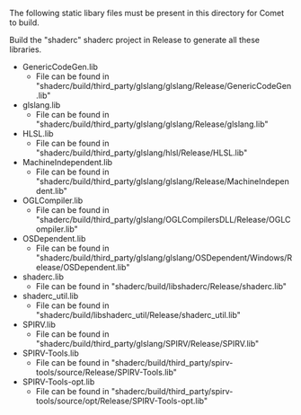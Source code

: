 The following static libary files must be present in this directory for Comet to build.

Build the "shaderc" shaderc project in Release to generate all these libraries.

- GenericCodeGen.lib
  - File can be found in "shaderc/build/third_party/glslang/glslang/Release/GenericCodeGen.lib"
- glslang.lib
  - File can be found in "shaderc/build/third_party/glslang/glslang/Release/glslang.lib"
- HLSL.lib
  - File can be found in "shaderc/build/third_party/glslang/hlsl/Release/HLSL.lib"
- MachineIndependent.lib
  - File can be found in "shaderc/build/third_party/glslang/glslang/Release/MachineIndependent.lib"
- OGLCompiler.lib
  - File can be found in "shaderc/build/third_party/glslang/OGLCompilersDLL/Release/OGLCompiler.lib"
- OSDependent.lib
  - File can be found in "shaderc/build/third_party/glslang/glslang/OSDependent/Windows/Release/OSDependent.lib"
- shaderc.lib
  - File can be found in "shaderc/build/libshaderc/Release/shaderc.lib"
- shaderc_util.lib
  - File can be found in "shaderc/build/libshaderc_util/Release/shaderc_util.lib"
- SPIRV.lib
  - File can be found in "shaderc/build/third_party/glslang/SPIRV/Release/SPIRV.lib"
- SPIRV-Tools.lib
  - File can be found in "shaderc/build/third_party/spirv-tools/source/Release/SPIRV-Tools.lib"
- SPIRV-Tools-opt.lib
  - File can be found in "shaderc/build/third_party/spirv-tools/source/opt/Release/SPIRV-Tools-opt.lib"